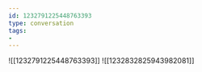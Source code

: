 ```yaml
---
id: 1232791225448763393
type: conversation
tags:
- 
---
```

![[1232791225448763393]]
![[1232832825943982081]]

